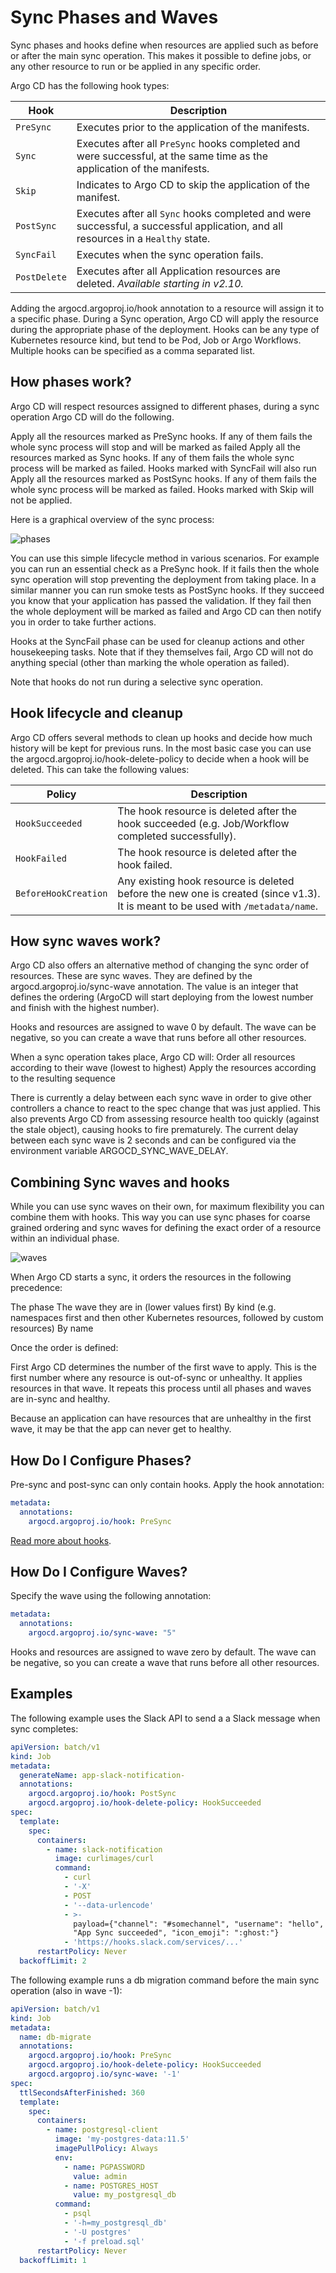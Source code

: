 # Sync Phases and Waves

Sync phases and hooks define when resources are applied such as before or after the main sync operation. This makes it possible to define jobs, or any other resource to run or be applied in any specific order.

Argo CD has the following hook types:

| Hook | Description |
|------|-------------|
| `PreSync` | Executes prior to the application of the manifests. |
| `Sync`  | Executes after all `PreSync` hooks completed and were successful, at the same time as the application of the manifests. |
| `Skip` | Indicates to Argo CD to skip the application of the manifest. |
| `PostSync` | Executes after all `Sync` hooks completed and were successful, a successful application, and all resources in a `Healthy` state. |
| `SyncFail` | Executes when the sync operation fails. |
| `PostDelete` | Executes after all Application resources are deleted. _Available starting in v2.10._ |

Adding the argocd.argoproj.io/hook annotation to a resource will assign it to a specific phase. During a Sync operation, Argo CD will apply the resource during the appropriate phase of the deployment. Hooks can be any type of Kubernetes resource kind, but tend to be Pod, Job or Argo Workflows. Multiple hooks can be specified as a comma separated list.

## How phases work?

Argo CD will respect resources assigned to different phases, during a sync operation Argo CD will do the following.

Apply all the resources marked as PreSync hooks. If any of them fails the whole sync process will stop and will be marked as failed
Apply all the resources marked as Sync hooks. If any of them fails the whole sync process will be marked as failed. Hooks marked with SyncFail will also run
Apply all the resources marked as PostSync hooks. If any of them fails the whole sync process will be marked as failed.
Hooks marked with Skip will not be applied.

Here is a graphical overview of the sync process:

![phases](how_phases_work.png)

You can use this simple lifecycle method in various scenarios. For example you can run an essential check as a PreSync hook. If it fails then the whole sync operation will stop preventing the deployment from taking place. In a similar manner you can run smoke tests as PostSync hooks. If they succeed you know that your application has passed the validation. If they fail then the whole deployment will be marked as failed and Argo CD can then notify you in order to take further actions.

Hooks at the SyncFail phase can be used for cleanup actions and other housekeeping tasks. Note that if they themselves fail, Argo CD will not do anything special (other than marking the whole operation as failed).

Note that hooks do not run during a selective sync operation.

## Hook lifecycle and cleanup

Argo CD offers several methods to clean up hooks and decide how much history will be kept for previous runs.
In the most basic case you can use the argocd.argoproj.io/hook-delete-policy to decide when a hook will be deleted.
This can take the following values:

| Policy | Description |
|--------|-------------|
| `HookSucceeded` | The hook resource is deleted after the hook succeeded (e.g. Job/Workflow completed successfully). |
| `HookFailed` | The hook resource is deleted after the hook failed. |
| `BeforeHookCreation` | Any existing hook resource is deleted before the new one is created (since v1.3). It is meant to be used with `/metadata/name`. |


## How sync waves work?

Argo CD also offers an alternative method of changing the sync order of resources. These are sync waves. They are defined by the argocd.argoproj.io/sync-wave annotation. The value is an integer that defines the ordering (ArgoCD will start deploying from the lowest number and finish with the highest number).

Hooks and resources are assigned to wave 0 by default. The wave can be negative, so you can create a wave that runs before all other resources.

When a sync operation takes place, Argo CD will:
Order all resources according to their wave (lowest to highest)
Apply the resources according to the resulting sequence

There is currently a delay between each sync wave in order to give other controllers a chance to react to the spec change that was just applied. This also prevents Argo CD from assessing resource health too quickly (against the stale object), causing hooks to fire prematurely. The current delay between each sync wave is 2 seconds and can be configured via the environment variable ARGOCD_SYNC_WAVE_DELAY.

## Combining Sync waves and hooks

While you can use sync waves on their own, for maximum flexibility you can combine them with hooks. This way you can use sync phases for coarse grained ordering and sync waves for defining the exact order of a resource within an individual phase.

![waves](how_waves_work.png)

When Argo CD starts a sync, it orders the resources in the following precedence:

The phase
The wave they are in (lower values first)
By kind (e.g. namespaces first and then other Kubernetes resources, followed by custom resources)
By name

Once the order is defined:

First Argo CD determines the number of the first wave to apply. This is the first number where any resource is out-of-sync or unhealthy.
It applies resources in that wave.
It repeats this process until all phases and waves are in-sync and healthy.

Because an application can have resources that are unhealthy in the first wave, it may be that the app can never get to healthy.

## How Do I Configure Phases?

Pre-sync and post-sync can only contain hooks. Apply the hook annotation:

```yaml
metadata:
  annotations:
    argocd.argoproj.io/hook: PreSync
```

[Read more about hooks](resource_hooks.md).

## How Do I Configure Waves?

Specify the wave using the following annotation:

```yaml
metadata:
  annotations:
    argocd.argoproj.io/sync-wave: "5"
```

Hooks and resources are assigned to wave zero by default. The wave can be negative, so you can create a wave that runs before all other resources.

## Examples

The following example uses the Slack API to send a a Slack message when sync completes:

```yaml
apiVersion: batch/v1
kind: Job
metadata:
  generateName: app-slack-notification-
  annotations:
    argocd.argoproj.io/hook: PostSync
    argocd.argoproj.io/hook-delete-policy: HookSucceeded
spec:
  template:
    spec:
      containers:
        - name: slack-notification
          image: curlimages/curl
          command:
            - curl
            - '-X'
            - POST
            - '--data-urlencode'
            - >-
              payload={"channel": "#somechannel", "username": "hello", "text":
              "App Sync succeeded", "icon_emoji": ":ghost:"}
            - 'https://hooks.slack.com/services/...'
      restartPolicy: Never
  backoffLimit: 2
```

The following example runs a db migration command before the main sync operation (also in wave -1):
```yaml
apiVersion: batch/v1
kind: Job
metadata:
  name: db-migrate
  annotations:
    argocd.argoproj.io/hook: PreSync
    argocd.argoproj.io/hook-delete-policy: HookSucceeded
    argocd.argoproj.io/sync-wave: '-1'
spec:
  ttlSecondsAfterFinished: 360
  template:
    spec:
      containers:
        - name: postgresql-client
          image: 'my-postgres-data:11.5'
          imagePullPolicy: Always
          env:
            - name: PGPASSWORD
              value: admin
            - name: POSTGRES_HOST
              value: my_postgresql_db
          command:
            - psql
            - '-h=my_postgresql_db'
            - '-U postgres'
            - '-f preload.sql'
      restartPolicy: Never
  backoffLimit: 1
```
